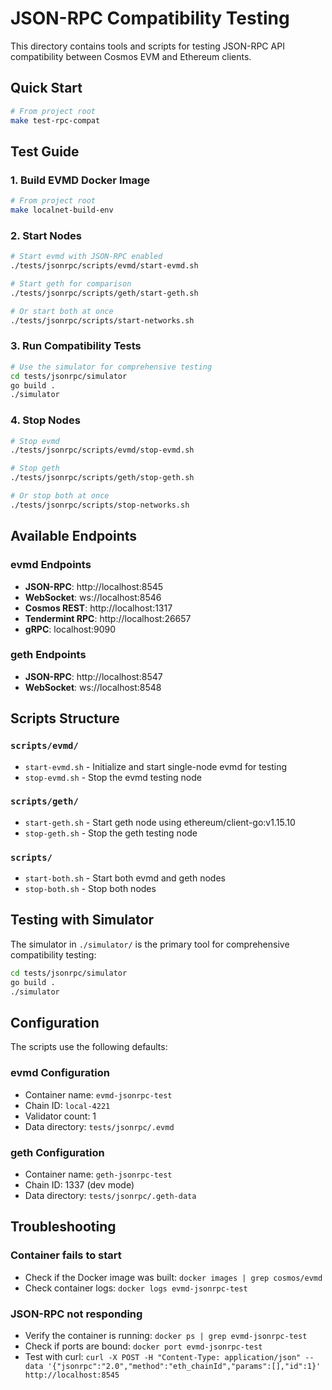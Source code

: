 # JSON-RPC Compatibility Testing

This directory contains tools and scripts for testing JSON-RPC API compatibility between Cosmos EVM and Ethereum clients.

## Quick Start

```bash
# From project root
make test-rpc-compat
```

## Test Guide

### 1. Build EVMD Docker Image

```bash
# From project root
make localnet-build-env
```

### 2. Start Nodes

```bash
# Start evmd with JSON-RPC enabled
./tests/jsonrpc/scripts/evmd/start-evmd.sh

# Start geth for comparison
./tests/jsonrpc/scripts/geth/start-geth.sh

# Or start both at once
./tests/jsonrpc/scripts/start-networks.sh
```

### 3. Run Compatibility Tests

```bash
# Use the simulator for comprehensive testing
cd tests/jsonrpc/simulator
go build .
./simulator
```

### 4. Stop Nodes

```bash
# Stop evmd
./tests/jsonrpc/scripts/evmd/stop-evmd.sh

# Stop geth
./tests/jsonrpc/scripts/geth/stop-geth.sh

# Or stop both at once
./tests/jsonrpc/scripts/stop-networks.sh
```

## Available Endpoints

### evmd Endpoints

- **JSON-RPC**: http://localhost:8545
- **WebSocket**: ws://localhost:8546  
- **Cosmos REST**: http://localhost:1317
- **Tendermint RPC**: http://localhost:26657
- **gRPC**: localhost:9090

### geth Endpoints

- **JSON-RPC**: http://localhost:8547
- **WebSocket**: ws://localhost:8548

## Scripts Structure

### `scripts/evmd/`

- `start-evmd.sh` - Initialize and start single-node evmd for testing
- `stop-evmd.sh` - Stop the evmd testing node

### `scripts/geth/`

- `start-geth.sh` - Start geth node using ethereum/client-go:v1.15.10
- `stop-geth.sh` - Stop the geth testing node

### `scripts/`

- `start-both.sh` - Start both evmd and geth nodes
- `stop-both.sh` - Stop both nodes

## Testing with Simulator

The simulator in `./simulator/` is the primary tool for comprehensive compatibility testing:

```bash
cd tests/jsonrpc/simulator
go build .
./simulator
```

## Configuration

The scripts use the following defaults:

### evmd Configuration

- Container name: `evmd-jsonrpc-test`
- Chain ID: `local-4221`
- Validator count: 1
- Data directory: `tests/jsonrpc/.evmd`

### geth Configuration

- Container name: `geth-jsonrpc-test`
- Chain ID: 1337 (dev mode)
- Data directory: `tests/jsonrpc/.geth-data`

## Troubleshooting

### Container fails to start

- Check if the Docker image was built: `docker images | grep cosmos/evmd`
- Check container logs: `docker logs evmd-jsonrpc-test`

### JSON-RPC not responding

- Verify the container is running: `docker ps | grep evmd-jsonrpc-test`
- Check if ports are bound: `docker port evmd-jsonrpc-test`
- Test with curl: `curl -X POST -H "Content-Type: application/json" --data '{"jsonrpc":"2.0","method":"eth_chainId","params":[],"id":1}' http://localhost:8545`